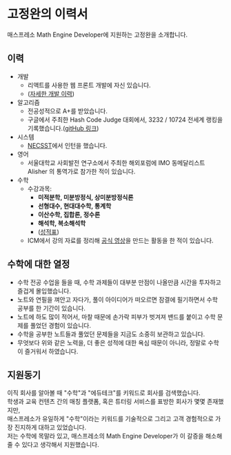 # 고정완의 이력서

매스프레소 Math Engine Developer에 지원하는 고정완을 소개합니다.

## 이력

- 개발
  - 리액트를 사용한 웹 프론트 개발에 자신 있습니다.
  - ([자세한 개발 이력](./README.md))
- 알고리즘
  - 전공성적으로 A+를 받았습니다.
  - 구글에서 주최한 Hash Code Judge 대회에서, 3232 / 10724 전세계 랭킹을 기록했습니다.([gitHub 링크](https://github.com/ghojeong/competition/tree/master/hashcodejudge))
- 시스템
  - [NECSST](http://next.unist.ac.kr/cissr)에서 인턴을 했습니다.
- 영어
  - 서울대학교 사회발전 연구소에서 주최한 해외포럼에 IMO 동메달리스트 Alisher 의 통역가로 참가한 적이 있습니다.
- 수학
  - 수강과목:
    - **미적분학, 미분방정식, 상미분방정식론**
    - **선형대수, 현대대수학, 통계학**
    - **이산수학, 집합론, 정수론**
    - **해석학, 복소해석학**
    - ([성적표](./unist/grade.pdf))
  - ICM에서 강의 자료를 정리해 [공식 영상](https://www.youtube.com/user/ICM2014SEOUL/videos)을 만드는 활동을 한 적이 있습니다.

## 수학에 대한 열정

- 수학 전공 수업을 들을 때, 수학 과제들이 대부분 만점이 나올만큼 시간을 투자하고 즐겁게 몰입했습니다.
- 노트와 연필을 껴안고 자다가, 풀이 아이디어가 떠오르면 잠결에 필기하면서 수학 공부를 한 기간이 있습니다.
- 노트에 하도 많이 적어서, 마찰 때문에 손가락 피부가 벗겨져 밴드를 붙이고 수학 문제를 풀었던 경험이 있습니다.
- 수학을 공부한 노트들과 풀었던 문제들을 지금도 소중히 보관하고 있습니다.
- 무엇보다 위와 같은 노력을, 더 좋은 성적에 대한 욕심 때문이 아니라, 정말로 수학이 즐거워서 하였습니다.

## 지원동기

이직 회사를 알아볼 때 "수학"과 "에듀테크"를 키워드로 회사를 검색했습니다.<br>
학생과 교육 컨텐츠 간의 매칭 플랫폼, 혹은 튜터링 서비스를 표방한 회사가 몇몇 존재했지만, <br>
매스프레소가 유일하게 "수학"이라는 키워드를 기술적으로 그리고 고객 경험적으로 가장 진지하게 대하고 있었습니다.<br>
저는 수학에 목말라 있고, 매스프레소의 Math Engine Developer가 이 갈증을 해소해 줄 수 있다고 생각해서 지원했습니다.
